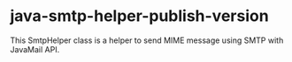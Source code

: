 # java-smtp-helper-publish-version
This SmtpHelper class is a helper to send MIME message using SMTP with JavaMail API.
